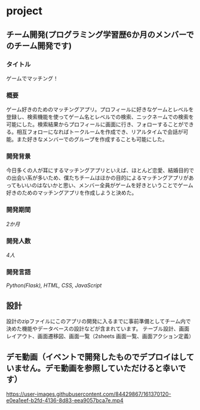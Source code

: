 # project
## チーム開発(プログラミング学習歴6か月のメンバーでのチーム開発です)
### タイトル
ゲームでマッチング！
### 概要
ゲーム好きのためのマッチングアプリ。プロフィールに好きなゲームとレベルを登録し、検索機能を使ってゲーム名とレベルでの検索、ニックネームでの検索を可能にした。検索結果からプロフィールに画面に行き、フォローすることができる。相互フォローになればトークルームを作成でき、リアルタイムで会話が可能。また好きなメンバーでのグループを作成することも可能にした。
### 開発背景
今日多くの人が耳にするマッチングアプリといえば、ほとんど恋愛、結婚目的での出会い系が多いため、僕たちチームはほかの目的によるマッチングアプリがあってもいいのはないかと思い、メンバー全員がゲームを好きということでゲーム好きのためのマッチングアプリを作成しようと決めた。
### 開発期間
*2か月*
### 開発人数
*4人*
### 開発言語
*Python(Flask), HTML, CSS, JavaScript*

## 設計
設計のzipファイルにこのアプリの開発に入るまでに事前準備としてチーム内で決めた機能やデータベースの設計などが含まれています。
テーブル設計、画面レイアウト、画面遷移図、画面一覧（2sheets 画面一覧、画面アクション定義）

## デモ動画（イベントで開発したものでデプロイはしていません。デモ動画を参照していただけると幸いです）



https://user-images.githubusercontent.com/84429867/161370120-e0ea1eef-b2fd-4136-8d83-eea9057bca7e.mp4

